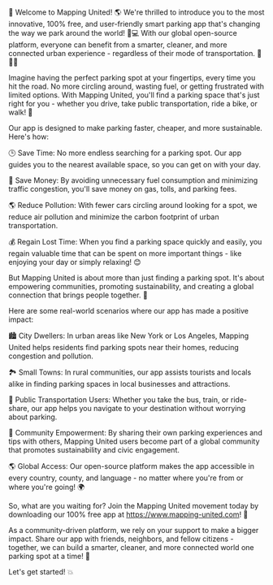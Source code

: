 🎉 Welcome to Mapping United! 🌎 We're thrilled to introduce you to the most innovative, 100% free, and user-friendly smart parking app that's changing the way we park around the world! 🚗💻 With our global open-source platform, everyone can benefit from a smarter, cleaner, and more connected urban experience - regardless of their mode of transportation. 🚌🏃‍♀️

Imagine having the perfect parking spot at your fingertips, every time you hit the road. No more circling around, wasting fuel, or getting frustrated with limited options. With Mapping United, you'll find a parking space that's just right for you - whether you drive, take public transportation, ride a bike, or walk! 🌃

Our app is designed to make parking faster, cheaper, and more sustainable. Here's how:

🕒 Save Time: No more endless searching for a parking spot. Our app guides you to the nearest available space, so you can get on with your day.

💸 Save Money: By avoiding unnecessary fuel consumption and minimizing traffic congestion, you'll save money on gas, tolls, and parking fees.

🌎 Reduce Pollution: With fewer cars circling around looking for a spot, we reduce air pollution and minimize the carbon footprint of urban transportation.

💰 Regain Lost Time: When you find a parking space quickly and easily, you regain valuable time that can be spent on more important things - like enjoying your day or simply relaxing! 😊

But Mapping United is about more than just finding a parking spot. It's about empowering communities, promoting sustainability, and creating a global connection that brings people together. 🌈

Here are some real-world scenarios where our app has made a positive impact:

🏙️ City Dwellers: In urban areas like New York or Los Angeles, Mapping United helps residents find parking spots near their homes, reducing congestion and pollution.

🏞️ Small Towns: In rural communities, our app assists tourists and locals alike in finding parking spaces in local businesses and attractions.

🚌 Public Transportation Users: Whether you take the bus, train, or ride-share, our app helps you navigate to your destination without worrying about parking.

💪 Community Empowerment: By sharing their own parking experiences and tips with others, Mapping United users become part of a global community that promotes sustainability and civic engagement.

🌎 Global Access: Our open-source platform makes the app accessible in every country, county, and language - no matter where you're from or where you're going! 🌍

So, what are you waiting for? Join the Mapping United movement today by downloading our 100% free app at https://www.mapping-united.com! 📲

As a community-driven platform, we rely on your support to make a bigger impact. Share our app with friends, neighbors, and fellow citizens - together, we can build a smarter, cleaner, and more connected world one parking spot at a time! 🌈

Let's get started! 💥